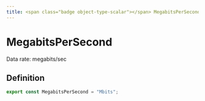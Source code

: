 ```yaml
---
title: <span class="badge object-type-scalar"></span> MegabitsPerSecond
---
```

# <span class="badge object-type-scalar"></span> MegabitsPerSecond

Data rate: megabits/sec

## Definition

```typescript
export const MegabitsPerSecond = "Mbits";

```
